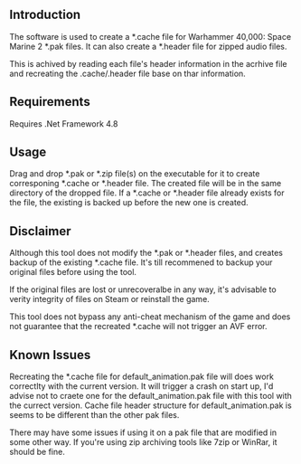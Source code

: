 ﻿Introduction
------------
The software is used to create a *.cache file for Warhammer 40,000: Space Marine 2 *.pak files.
It can also create a *.header file for zipped audio files.

This is achived by reading each file's header information in the acrhive file and recreating the .cache/.header file base on thar information.

Requirements
------------
Requires .Net Framework 4.8

Usage
-----
Drag and drop *.pak or *.zip file(s) on the executable for it to create corresponing *.cache or *.header file.
The created file will be in the same directory of the dropped file. 
If a *.cache or *.header file already exists for the file, the existing is backed up before the new one is created. 

Disclaimer
----------
Although this tool does not modify the *.pak or *.header files, and creates backup of the existing *.cache file.
It's till recommened to backup your original files before using the tool.

If the original files are lost or unrecoveralbe in any way, it's advisable to verity integrity of files on Steam or reinstall the game.

This tool does not bypass any anti-cheat mechanism of the game and does not guarantee that the recreated *.cache
will not trigger an AVF error.

Known Issues
------------
Recreating the *.cache file for default_animation.pak file will does work correctlty with the current version. 
It will trigger a crash on start up, I'd advise not to craete one for the default_animation.pak file with this tool with the currect version.
Cache file header structure for default_animation.pak is seems to be different than the other pak files.

There may have some issues if using it on a pak file that are modified in some other way. 
If you're using zip archiving tools like 7zip or WinRar, it should be fine.
